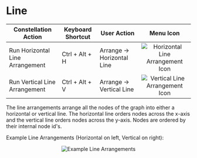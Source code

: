 # Line

<table class="table table-striped">
<thead>
<tr class="header">
<th>Constellation Action</th>
<th>Keyboard Shortcut</th>
<th>User Action</th>
<th style="text-align: center;">Menu Icon</th>
</tr>
</thead>
<tbody>
<tr class="odd">
<td>Run Horizontal Line Arrangement</td>
<td>Ctrl + Alt + H</td>
<td>Arrange -&gt; Horizontal Line</td>
<td style="text-align: center;"><img src="../constellation/CoreArrangementPlugins/src/au/gov/asd/tac/constellation/plugins/arrangements/docs/resources/gridhoriz.png" alt="Horizontal Line Arrangement Icon" /></td>
</tr>
<tr class="even">
<td>Run Vertical Line Arrangement</td>
<td>Ctrl + Alt + V</td>
<td>Arrange -&gt; Vertical Line</td>
<td style="text-align: center;"><img src="../constellation/CoreArrangementPlugins/src/au/gov/asd/tac/constellation/plugins/arrangements/docs/resources/gridvert.png" alt="Vertical Line Arrangement Icon" /></td>
</tr>
</tbody>
</table>

The line arrangements arrange all the nodes of the graph into either a
horizontal or vertical line. The horizontal line orders nodes across the
x-axis and the vertical line orders nodes across the y-axis. Nodes are
ordered by their internal node id's.

Example Line Arrangements (Horizontal on left, Vertical on right):

<div style="text-align: center">

<img src="../constellation/CoreArrangementPlugins/src/au/gov/asd/tac/constellation/plugins/arrangements/docs/resources/LineArrangement.png" alt="Example Line
Arrangements" />

</div>
